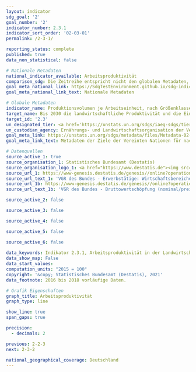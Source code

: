 ```yaml
---
layout: indicator    
sdg_goal: '2'    
goal_number: '2'    
indicator_number: 2.3.1    
indicator_sort_order: '02-03-01'    
permalink: /2-3-1/    

reporting_status: complete    
published: true    
data_non_statistical: false    

# Nationale Metadaten    
national_indicator_available: Arbeitsproduktivität    
comparison_sdg: Die Zeitreihe entspricht nicht den globalen Metadaten, bietet aber zusätzliche Informationen.    
goal_meta_national_link: https://SdgTestEnvironment.github.io/sdg-indicators/public/MetaDe/2.3.1.pdf    
goal_meta_national_link_text: Nationale Metadaten    

# Globale Metadaten    
indicator_name: Produktionsvolumen je Arbeitseinheit, nach Größenklassen der Land-/Weide-/Forstwirtschaftsbetriebe    
target_name: Bis 2030 die landwirtschaftliche Produktivität und die Einkommen von kleinen Nahrungsmittelproduzenten, insbesondere von Frauen, Angehörigen indigener Völker, landwirtschaftlichen Familienbetrieben, Weidetierhaltern und Fischern, verdoppeln, unter anderem durch den sicheren und gleichberechtigten Zugang zu Grund und Boden, anderen Produktionsressourcen und Betriebsmitteln, Wissen, Finanzdienstleistungen, Märkten sowie Möglichkeiten für Wertschöpfung und außerlandwirtschaftliche Beschäftigung    
target_id: '2.3'    
un_designated_tier: <a href='https://unstats.un.org/sdgs/iaeg-sdgs/tier-classification/' title='Klicken Sie hier um weitere Informationen zur UN-Tier-Klassifikation zu erhalten.'  target='_blank'>Tier II</a>    
un_custodian_agency: Ernährungs- und Landwirtschaftsorganisation der Vereinten Nationen (FAO)    
goal_meta_link: https://unstats.un.org/sdgs/metadata/files/Metadata-02-03-01.pdf    
goal_meta_link_text: Metadaten der Ziele der Vereinten Nationen für nachhaltige Entwicklung    

# Datenquellen
source_active_1: true
source_organisation_1: Statistisches Bundesamt (Destatis)
source_organisation_logo_1: <a href="https://www.destatis.de"><img src="https://g205sdgs.github.io/sdg-indicators/public/OrgImgDe/destatis.png" alt="Logo destatis" style="height:60px; width:148px"/></a>
source_url_1: https://www-genesis.destatis.de/genesis//online?operation=table&code=81000-0112&bypass=true&language=de
source_url_text_1: 'VGR des Bundes - Erwerbstätige: Wirtschaftsbereiche – GENESIS online 81000-0112'
source_url_1b: https://www-genesis.destatis.de/genesis//online?operation=table&code=81000-0103&bypass=true&language=de
source_url_text_1b: 'VGR des Bundes - Bruttowertschöpfung (nominal/preisbereinigt): Wirtschaftsbereiche – GENESIS online 81000-0103'

source_active_2: false

source_active_3: false

source_active_4: false

source_active_5: false

source_active_6: false
    
data_keywords: Indikator 2.3.1, Arbeitsproduktivität in der Landwirtschaft, Arbeitsproduktivität in der Forstwirtschaft    
data_show_map: False    
data_start_values:     
computation_units: "2015 = 100"    
copyright: '&copy; Statistisches Bundesamt (Destatis), 2021'    
data_footnote: 2016 bis 2018 vorläufige Daten.    

# Grafik Eigenschaften    
graph_title: Arbeitsproduktivität    
graph_type: line    

show_line: true
span_gaps: true

precision:
  - decimals: 2    

previous: 2-2-3    
next: 2-3-2    

national_geographical_coverage: Deutschland    
---
```


<span></span>